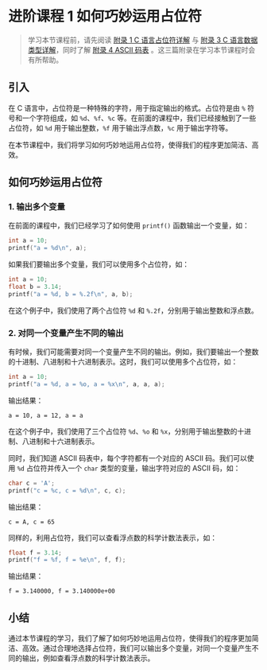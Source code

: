 # 进阶课程 1 如何巧妙运用占位符

> 学习本节课程前，请先阅读 [附录 1 C 语言占位符详解](A1.md) 与 [附录 3 C 语言数据类型详解](A3.md)，同时了解 [附录 4 ASCII 码表](A4.md) 。这三篇附录在学习本节课程时会有所帮助。

## 引入

在 C 语言中，占位符是一种特殊的字符，用于指定输出的格式。占位符是由 `%` 符号和一个字符组成，如 `%d`、`%f`、`%c` 等。在前面的课程中，我们已经接触到了一些占位符，如 `%d` 用于输出整数，`%f` 用于输出浮点数，`%c` 用于输出字符等。

在本节课程中，我们将学习如何巧妙地运用占位符，使得我们的程序更加简洁、高效。

## 如何巧妙运用占位符

### 1. 输出多个变量

在前面的课程中，我们已经学习了如何使用 `printf()` 函数输出一个变量，如：

```c
int a = 10;
printf("a = %d\n", a);
```

如果我们要输出多个变量，我们可以使用多个占位符，如：

```c
int a = 10;
float b = 3.14;
printf("a = %d, b = %.2f\n", a, b);
```

在这个例子中，我们使用了两个占位符 `%d` 和 `%.2f`，分别用于输出整数和浮点数。

### 2. 对同一个变量产生不同的输出

有时候，我们可能需要对同一个变量产生不同的输出。例如，我们要输出一个整数的十进制、八进制和十六进制表示。这时，我们可以使用多个占位符，如：

```c
int a = 10;
printf("a = %d, a = %o, a = %x\n", a, a, a);
```

输出结果：

```
a = 10, a = 12, a = a
```

在这个例子中，我们使用了三个占位符 `%d`、`%o` 和 `%x`，分别用于输出整数的十进制、八进制和十六进制表示。

同时，我们知道 ASCII 码表中，每个字符都有一个对应的 ASCII 码。我们可以使用 `%d` 占位符并传入一个 `char` 类型的变量，输出字符对应的 ASCII 码，如：

```c
char c = 'A';
printf("c = %c, c = %d\n", c, c);
```

输出结果：

```
c = A, c = 65
```

同样的，利用占位符，我们可以查看浮点数的科学计数法表示，如：

```c
float f = 3.14;
printf("f = %f, f = %e\n", f, f);
```

输出结果：

```
f = 3.140000, f = 3.140000e+00
```

## 小结

通过本节课程的学习，我们了解了如何巧妙地运用占位符，使得我们的程序更加简洁、高效。通过合理地选择占位符，我们可以输出多个变量，对同一个变量产生不同的输出，例如查看浮点数的科学计数法表示。